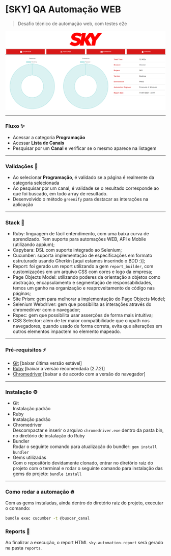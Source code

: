 # [SKY]  QA Automação WEB

>Desafio técnico de automação web, com testes e2e

<p align="center">
  <img src="public/sky-report.png" width="600">
</p>


---

### Fluxo ✨

- Acessar a categoria **Programação**
- Acessar **Lista de Canais**
- Pesquisar por um **Canal** e verificar se o mesmo aparece na listagem

---

### Validações 🔎

- Ao selecionar **Programação**, é validado se a página é realmente da categoria selecionada
- Ao pesquisar por um canal, é validade se o resultado corresponde ao que foi buscado, em todo array de resultado.
- Desenvolvido o método `greenify` para destacar as interações na aplicação
---

### Stack 🚀
- Ruby: linguagem de fácil entendimento, com uma baixa curva de aprendizado. Tem suporte para automações WEB, API e Mobile (utilizando appium);
- Capybara: DSL com suporte integrado ao Selenium;
- Cucumber: suporta implementação de especificações em formato estruturado usando Gherkin [aqui estamos inserindo o BDD :)];
- Report: foi gerado um report utilizando a gem `report_builder`, com customizações em um arquivo CSS com cores e logo da empresa;
- Page Objects Model: utilizando poderes da orientação a objetos como abstração, encapsulamento e segmentação de responsabilidades, temos um ganho na organização e reaproveitamento de código nas páginas;
- Site Prism: gem para melhorar a implementação do Page Objects Model;
- Selenium Webdriver: gem que possibilita as interações através do chromedriver com o navegador;
- Rspec: gem que possibilita usar asserções de forma mais intuitiva;
- CSS Selector: além de ter maior compatibilidade que o xpath nos navegadores, quando usado de forma correta, evita que alterações em outros elementos impactem no elemento mapeado.
---

### Pré-requisitos ⚡


- [Git](https://git-scm.com) [baixar última versão estável]
- [Ruby](https://rubyinstaller.org/downloads) [baixar a versão recomendada (2.7.2)]
- [Chromedriver](https://chromedriver.chromium.org/downloads) [baixar a de acordo com a versão do navegador]

---

### Instalação ⚙️

- Git\
Instalação padrão
- Ruby\
Instalação padrão
- Chromedriver\
Descompactar e inserir o arquivo `chromedriver.exe` dentro da pasta bin, no diretório de instalação do Ruby
- Bundler\
Rodar o seguinte comando para atualização do bundler: `gem install bundler`
- Gems utilizadas\
Com o repositório devidamente clonado, entrar no diretório raiz do projeto com o terminal e rodar o seguinte comando para instalação das gems do projeto: `bundle install`

---

### Como rodar a automação 🔥

Com as gems instaladas, ainda dentro do diretório raiz do projeto, executar o comando:
```bash
bundle exec cucumber -t @buscar_canal
```

### Reports 📂

Ao finalizar a execução, o report HTML `sky-automation-report` será gerado na pasta `reports`.
